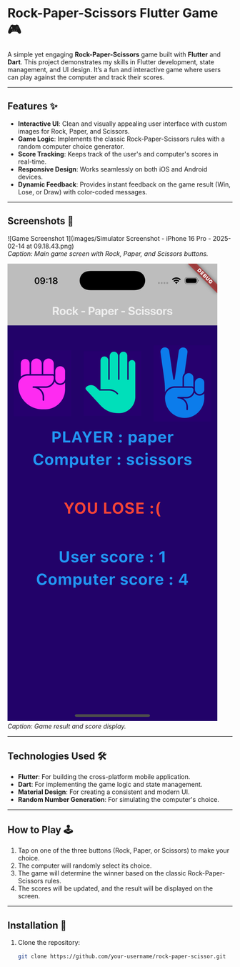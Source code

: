 # Rock-Paper-Scissors Flutter Game 🎮

A simple yet engaging **Rock-Paper-Scissors** game built with **Flutter** and **Dart**. This project demonstrates my skills in Flutter development, state management, and UI design. It’s a fun and interactive game where users can play against the computer and track their scores.

---

## Features ✨
- **Interactive UI**: Clean and visually appealing user interface with custom images for Rock, Paper, and Scissors.
- **Game Logic**: Implements the classic Rock-Paper-Scissors rules with a random computer choice generator.
- **Score Tracking**: Keeps track of the user's and computer's scores in real-time.
- **Responsive Design**: Works seamlessly on both iOS and Android devices.
- **Dynamic Feedback**: Provides instant feedback on the game result (Win, Lose, or Draw) with color-coded messages.

---

## Screenshots 📸
![Game Screenshot 1](images/Simulator Screenshot - iPhone 16 Pro - 2025-02-14 at 09.18.43.png)  
*Caption: Main game screen with Rock, Paper, and Scissors buttons.*

![Game Screenshot 2](images/screenshot2.png)  
*Caption: Game result and score display.*

---

## Technologies Used 🛠️
- **Flutter**: For building the cross-platform mobile application.
- **Dart**: For implementing the game logic and state management.
- **Material Design**: For creating a consistent and modern UI.
- **Random Number Generation**: For simulating the computer's choice.

---

## How to Play 🕹️
1. Tap on one of the three buttons (Rock, Paper, or Scissors) to make your choice.
2. The computer will randomly select its choice.
3. The game will determine the winner based on the classic Rock-Paper-Scissors rules.
4. The scores will be updated, and the result will be displayed on the screen.

---

## Installation 🚀
1. Clone the repository:
   ```bash
   git clone https://github.com/your-username/rock-paper-scissor.git
